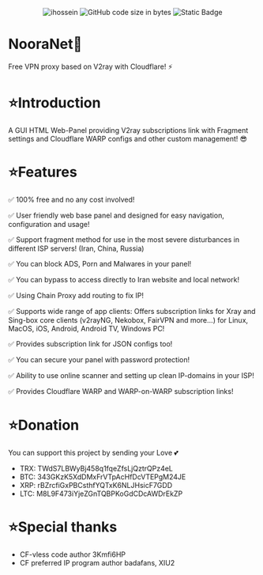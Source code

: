 <p align="center">
  <img src="https://camo.githubusercontent.com/620fe3bf9a0ff1fec8be16dcd95da0295cb3aaaa5bb026fe8650225d2f1e1f7a/68747470733a2f2f6b6f6d617265762e636f6d2f67687076632f3f757365726e616d653d69686f737365696e266c6162656c3d50726f66696c65253230766965777326636f6c6f723d306537356236267374796c653d666c6174" alt="ihossein" />
  <img alt="GitHub code size in bytes" src="https://img.shields.io/github/languages/code-size/ihossein/NooraNet">
  <img alt="Static Badge" src="https://img.shields.io/badge/Made_with_LOVE-In_Tehran-blue">

</p>


# NooraNet🌿
Free VPN proxy based on V2ray with Cloudflare! ⚡


# ⭐Introduction
A GUI HTML Web-Panel providing V2ray subscriptions link with Fragment settings and Cloudflare WARP configs and other custom management! 😎


# ⭐Features
✅ 100% free and no any cost involved!

✅ User friendly web base panel and designed for easy navigation, configuration and usage!

✅ Support fragment method for use in the most severe disturbances in different ISP servers! (Iran, China, Russia)

✅ You can block ADS, Porn and Malwares in your panel!

✅ You can bypass to access directly to Iran website and local network!

✅ Using Chain Proxy add routing to fix IP!

✅ Supports wide range of app clients: Offers subscription links for Xray and Sing-box core clients
(v2rayNG, Nekobox, FairVPN and more...) for Linux, MacOS, iOS, Android, Android TV, Windows PC!

✅ Provides subscription link for JSON configs too!

✅ You can secure your panel with password protection!

✅ Ability to use online scanner and setting up clean IP-domains in your ISP!

✅ Provides Cloudflare WARP and WARP-on-WARP subscription links!

# ⭐Donation
You can support this project by sending your Love 💕
* TRX: TWdS7LBWyBj458q1fqeZfsLjQztrQPz4eL
* BTC: 343GKzK5XdDMxFrVTpAcHfDcVTEPgM24JE
* XRP: rBZrcfiGxPBCsthfYQTxK6NLJHsicF7GDD
* LTC: M8L9F473iYjeZGnTQBPKoGdCDcAWDrEkZP

# ⭐Special thanks
* CF-vless code author 3Kmfi6HP
* CF preferred IP program author badafans, XIU2
